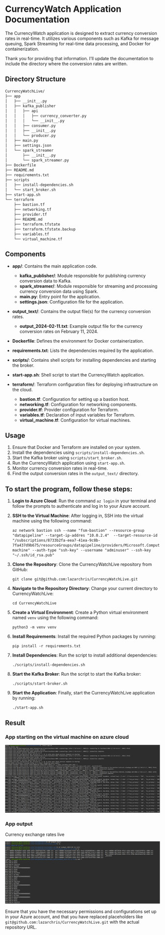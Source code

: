 # CurrencyWatch Application Documentation
The CurrencyWatch application is designed to extract currency conversion rates in real-time. It utilizes various components such as Kafka for message queuing, Spark Streaming for real-time data processing, and Docker for containerization.

Thank you for providing that information. I'll update the documentation to include the directory where the conversion rates are written.

## Directory Structure

```
CurrencyWatchLive/
├── app
│   ├── __init__.py
│   ├── kafka_publisher
│   │   ├── api
│   │   │   ├── currency_converter.py
│   │   │   └── __init__.py
│   │   ├── consumer.py
│   │   ├── __init__.py
│   │   └── producer.py
│   ├── main.py
│   ├── settings.json
│   └── spark_streamer
│       ├── __init__.py
│       └── spark_streamer.py
├── Dockerfile
├── README.md
├── requirements.txt
├── scripts
│   ├── install-dependencies.sh
│   └── start_broker.sh
├── start-app.sh
└── terraform
    ├── bastion.tf
    ├── networking.tf
    ├── provider.tf
    ├── README.md
    ├── terraform.tfstate
    ├── terraform.tfstate.backup
    ├── variables.tf
    └── virtual_machine.tf
```

## Components

- **app/**: Contains the main application code.
  - **kafka_publisher/**: Module responsible for publishing currency conversion data to Kafka.
  - **spark_streamer/**: Module responsible for streaming and processing currency conversion data using Spark.
  - **main.py**: Entry point for the application.
  - **settings.json**: Configuration file for the application.

- **output_text/**: Contains the output file(s) for the currency conversion rates.
  - **output_2024-02-11.txt**: Example output file for the currency conversion rates on February 11, 2024.

- **Dockerfile**: Defines the environment for Docker containerization.

- **requirements.txt**: Lists the dependencies required by the application.

- **scripts/**: Contains shell scripts for installing dependencies and starting the broker.

- **start-app.sh**: Shell script to start the CurrencyWatch application.

- **terraform/**: Terraform configuration files for deploying infrastructure on the cloud.
  - **bastion.tf**: Configuration for setting up a bastion host.
  - **networking.tf**: Configuration for networking components.
  - **provider.tf**: Provider configuration for Terraform.
  - **variables.tf**: Declaration of input variables for Terraform.
  - **virtual_machine.tf**: Configuration for virtual machines.

## Usage

1. Ensure that Docker and Terraform are installed on your system.
2. Install the dependencies using `scripts/install-dependencies.sh`.
3. Start the Kafka broker using `scripts/start_broker.sh`.
4. Run the CurrencyWatch application using `start-app.sh`.
5. Monitor currency conversion rates in real-time.
6. Find the output conversion rates in the `output_text/` directory.

## To start the program, follow these steps:

1. **Login to Azure Cloud**: Run the command `az login` in your terminal and follow the prompts to authenticate and log in to your Azure account.

2. **SSH to the Virtual Machine**: After logging in, SSH into the virtual machine using the following command:
   ```
   az network bastion ssh --name "fsm-bastion" --resource-group "datapipeline" --target-ip-addres "10.0.2.4"  --target-resource-id "/subscriptions/8733b2fa-eea7-41ea-9c8b-7fa437d9b675/resourceGroups/datapipeline/providers/Microsoft.Compute/virtualMachines/fsm-machine" --auth-type "ssh-key" --username "adminuser" --ssh-key "~/.ssh/id_rsa.pub"
   ```

3. **Clone the Repository**: Clone the CurrencyWatchLive repository from GitHub:
   ```
   git clone git@github.com:lazarchris/CurrencyWatchLive.git
   ```

4. **Navigate to the Repository Directory**: Change your current directory to CurrencyWatchLive:
   ```
   cd CurrencyWatchLive
   ```

5. **Create a Virtual Environment**: Create a Python virtual environment named `venv` using the following command:
   ```
   python3 -m venv venv
   ```

6. **Install Requirements**: Install the required Python packages by running:
   ```
   pip install -r requirements.txt
   ```

7. **Install Dependencies**: Run the script to install additional dependencies:
   ```
   ./scripts/install-dependencies.sh
   ```

8. **Start the Kafka Broker**: Run the script to start the Kafka broker:
   ```
   ./scripts/start-broker.sh
   ```

9. **Start the Application**: Finally, start the CurrencyWatchLive application by running:
   ```
   ./start-app.sh
   ```


## Result
### App starting on the virtual machine on azure cloud

![Image Description](./docs/images/sample-vm-app-running.png)

### App output
Currency exchange rates live

![Image Description](docs/images/output-currency-values.png)

Ensure that you have the necessary permissions and configurations set up in your Azure account, and that you have replaced placeholders like `git@github.com:lazarchris/CurrencyWatchLive.git` with the actual repository URL.